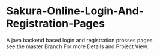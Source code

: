 # Sakura-Online-Login-And-Registration-Pages
A java backend based login and registration prosses pages.<br>
see the master Branch For more Details and Project View.
